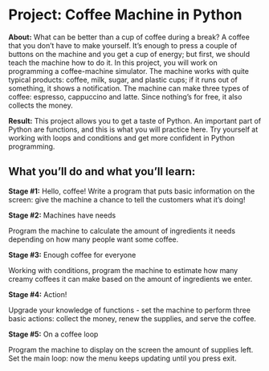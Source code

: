 # Project: Coffee Machine in Python

**About:** What can be better than a cup of coffee during a break? A coffee that you don’t have to make yourself. It’s enough to press a couple of buttons on the machine and you get a cup of energy; but first, we should teach the machine how to do it. In this project, you will work on programming a coffee-machine simulator. The machine works with quite typical products: coffee, milk, sugar, and plastic cups; if it runs out of something, it shows a notification. The machine can make three types of coffee: espresso, cappuccino and latte. Since nothing’s for free, it also collects the money.

**Result:** This project allows you to get a taste of Python. An important part of Python are functions, and this is what you will practice here. Try yourself at working with loops and conditions and get more confident in Python programming.

## What you’ll do and what you’ll learn:

**Stage #1:** Hello, coffee!
Write a program that puts basic information on the screen: give the machine a chance to tell the customers what it’s doing!

**Stage #2:** Machines have needs

Program the machine to calculate the amount of ingredients it needs depending on how many people want some coffee.

**Stage #3:** Enough coffee for everyone

Working with conditions, program the machine to estimate how many creamy coffees it can make based on the amount of ingredients we enter.

**Stage #4:** Action!

Upgrade your knowledge of functions - set the machine to perform three basic actions: collect the money, renew the supplies, and serve the coffee.

**Stage #5:** On a coffee loop

Program the machine to display on the screen the amount of supplies left. Set the main loop: now the menu keeps updating until you press exit.
